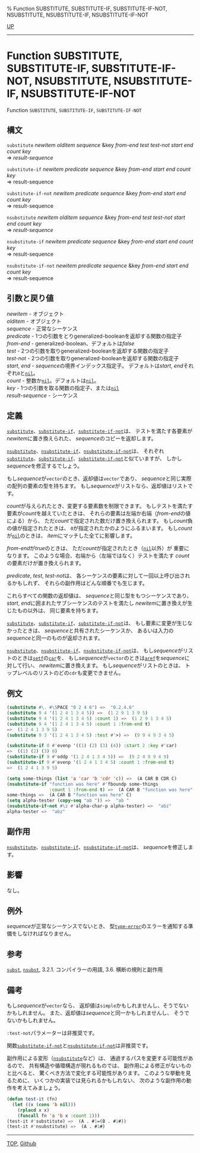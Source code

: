 % Function SUBSTITUTE, SUBSTITUTE-IF, SUBSTITUTE-IF-NOT, NSUBSTITUTE, NSUBSTITUTE-IF, NSUBSTITUTE-IF-NOT

[UP](17.3.html)  

---

# Function **SUBSTITUTE, SUBSTITUTE-IF, SUBSTITUTE-IF-NOT, NSUBSTITUTE, NSUBSTITUTE-IF, NSUBSTITUTE-IF-NOT**


Function `SUBSTITUTE`, `SUBSTITUTE-IF`, `SUBSTITUTE-IF-NOT`


## 構文

`substitute` *newitem* *olditem* *sequence*
 &key *from-end* *test* *test-not* *start* *end* *count* *key*  
=> *result-sequence*

`substitute-if` *newitem* *predicate* *sequence*
 &key *from-end* *start* *end* *count* *key*  
=> result-sequence

`substitute-if-not` *newitem* *predicate* *sequence*
 &key *from-end* *start* *end* *count* *key*  
=> result-sequence

`nsubstitute` *newitem* *olditem* *sequence*
 &key *from-end* *test* *test-not* *start* *end* *count* *key*  
=> *result-sequence*

`nsubstitute-if` *newitem* *predicate* *sequence*
 &key *from-end* *start* *end* *count* *key*  
=> result-sequence

`nsubstitute-if-not` *newitem* *predicate* *sequence*
 &key *from-end* *start* *end* *count* *key*  
=> result-sequence


## 引数と戻り値

*newitem* - オブジェクト  
*olditem* - オブジェクト  
*sequence* - 正常なシーケンス  
*predicate* - 1つの引数をとりgeneralized-booleanを返却する関数の指定子  
*from-end* - generalized-boolean、デフォルトは*false*  
*test* - 2つの引数を取りgeneralized-booleanを返却する関数の指定子  
*test-not* - 2つの引数を取りgeneralized-booleanを返却する関数の指定子  
*start*, *end* - *sequence*の境界インデックス指定子。
デフォルトは*start*, *end*それぞれ`0`と[`nil`](5.3.nil-variable.html)。  
*count* - 整数か[`nil`](5.3.nil-variable.html)。デフォルトは[`nil`](5.3.nil-variable.html)。  
*key* - 1つの引数を取る関数の指定子、または[`nil`](5.3.nil-variable.html)  
*result-sequence* - シーケンス


## 定義

[`substitute`](17.3.substitute.html)、[`substitute-if`](17.3.substitute.html)、[`substitute-if-not`](17.3.substitute.html)は、
テストを満たす各要素が*newitem*に置き換えられた、
*sequence*のコピーを返却します。

[`nsubstitute`](17.3.substitute.html)、[`nsubstitute-if`](17.3.substitute.html)、[`nsubstitute-if-not`](17.3.substitute.html)は、
それぞれ[`substitute`](17.3.substitute.html)、[`substitute-if`](17.3.substitute.html)、[`substitute-if-not`](17.3.substitute.html)と似ていますが、
しかし*sequence*を修正するでしょう。

もし*sequence*が`vector`のとき、返却値は`vector`であり、
*sequence*と同じ実際の配列の要素の型を持ちます。
もし*sequence*がリストなら、返却値はリストです。

*count*が与えられたとき、変更する要素数を制限できます。
もしテストを満たす要素が*count*を越えていたときは、
それらの要素は左端か右端（*from-end*の値による）から、
ただ*count*で指定された数だけ置き換えられます。
もし*count*負の値が指定されたときは、
`0`が指定されたかのようにふるまいます。
もし*count*が[`nil`](5.3.nil-variable.html)のときは、
*item*にマッチした全てに影響します。

*from-end*が*true*のときは、
ただ*count*が指定されたとき（[`nil`](5.3.nil-variable.html)以外）が
重要になります。
このような場合、右端から（左端ではなく）テストを満たす
*count*の要素だけが置き換えられます。

*predicate*, *test*, *test-not*は、
各シーケンスの要素に対して一回以上呼び出されるかもしれず、
それらの副作用はどんな順番でも生じます。

これらすべての関数の返却値は、
*sequence*と同じ型をもつシーケンスであり、
*start*, *end*に囲まれたサブシーケンスのテストを満たし
*newitem*に置き換えが生じたもの以外は、
同じ要素を持ちます。

[`substitute`](17.3.substitute.html)、[`substitute-if`](17.3.substitute.html)、[`substitute-if-not`](17.3.substitute.html)は、
もし要素に変更が生じなかったときは、
*sequence*と共有されたシーケンスか、
あるいは入力の*sequence*と同一のものが返却されます。

[`nsubstitute`](17.3.substitute.html)、[`nsubstitute-if`](17.3.substitute.html)、[`nsubstitute-if-not`](17.3.substitute.html)は、
もし*sequence*がリストのときは[`setf`](5.3.setf.html)の[`car`](14.2.car.html)を、
もし*sequence*が`vector`のときは[`aref`](15.2.aref.html)を*sequence*に対して行い、
*newitem*に置き換えます。
もし*sequence*がリストのときは、
トップレベルのリストのどの`cdr`も変更できません。


## 例文

```lisp
(substitute #\. #\SPACE "0 2 4 6") =>  "0.2.4.6"
(substitute 9 4 '(1 2 4 1 3 4 5)) =>  (1 2 9 1 3 9 5)
(substitute 9 4 '(1 2 4 1 3 4 5) :count 1) =>  (1 2 9 1 3 4 5)
(substitute 9 4 '(1 2 4 1 3 4 5) :count 1 :from-end t)
=>  (1 2 4 1 3 9 5)
(substitute 9 3 '(1 2 4 1 3 4 5) :test #'>) =>  (9 9 4 9 3 4 5)

(substitute-if 0 #'evenp '((1) (2) (3) (4)) :start 2 :key #'car)
=>  ((1) (2) (3) 0)
(substitute-if 9 #'oddp '(1 2 4 1 3 4 5)) =>  (9 2 4 9 9 4 9)
(substitute-if 9 #'evenp '(1 2 4 1 3 4 5) :count 1 :from-end t)
=>  (1 2 4 1 3 9 5)

(setq some-things (list 'a 'car 'b 'cdr 'c)) =>  (A CAR B CDR C)
(nsubstitute-if "function was here" #'fboundp some-things
                :count 1 :from-end t) =>  (A CAR B "function was here" C)
some-things =>  (A CAR B "function was here" C)
(setq alpha-tester (copy-seq "ab ")) =>  "ab "
(nsubstitute-if-not #\z #'alpha-char-p alpha-tester) =>  "abz"
alpha-tester =>  "abz"
```


## 副作用

[`nsubstitute`](17.3.substitute.html)、[`nsubstitute-if`](17.3.substitute.html)、[`nsubstitute-if-not`](17.3.substitute.html)は、
*sequence*を修正します。


## 影響

なし。


## 例外

*sequence*が正常なシーケンスでないとき、
型[`type-error`](4.4.type-error.html)のエラーを通知する準備をしなければなりません。


## 参考

[`subst`](14.2.subst.html),
[`nsubst`](14.2.subst.html),
3.2.1. コンパイラーの用語,
3.6. 横断の規則と副作用


## 備考

もし*sequence*が`vector`なら、
返却値は`simple`かもしれませんし、そうでないかもしれません。
また、返却値は*sequence*と同一かもしれませんし、
そうでないかもしれません。

`:test-not`パラメーターは非推奨です。

関数[`substitute-if-not`](17.3.substitute.html)と[`nsubstitute-if-not`](17.3.substitute.html)は非推奨です。

副作用による変形（[`nsubstitute`](17.3.substitute.html)など）は、
通過するパスを変更する可能性があるので、
共有構造や循環構造が現れるものでは、
副作用による修正がないものと比べると、
驚くべき方法で変化する可能性があります。
このような挙動を見るために、
いくつかの実装では見られるかもしれない、
次のような副作用の動作を考えてみましょう。

```lisp
(defun test-it (fn)
  (let ((x (cons 'b nil)))
    (rplacd x x)
    (funcall fn 'a 'b x :count 1)))
(test-it #'substitute) =>  (A . #1=(B . #1#))
(test-it #'nsubstitute) =>  (A . #1#)
```


---
[TOP](index.html),  [Github](https://github.com/nptcl/npt-japanese)

